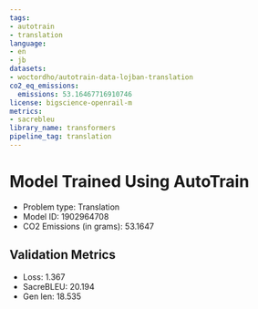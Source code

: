 ```yaml
---
tags:
- autotrain
- translation
language:
- en
- jb
datasets:
- woctordho/autotrain-data-lojban-translation
co2_eq_emissions:
  emissions: 53.16467716910746
license: bigscience-openrail-m
metrics:
- sacrebleu
library_name: transformers
pipeline_tag: translation
---
```


# Model Trained Using AutoTrain

- Problem type: Translation
- Model ID: 1902964708
- CO2 Emissions (in grams): 53.1647

## Validation Metrics

- Loss: 1.367
- SacreBLEU: 20.194
- Gen len: 18.535
